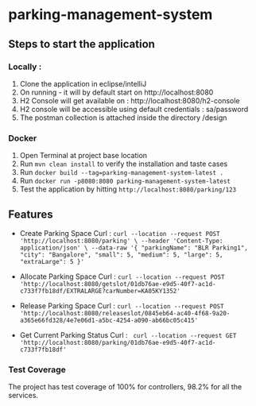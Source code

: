 # parking-management-system

## Steps to start the application

### Locally : 

1. Clone the application in eclipse/intelliJ
2. On running - it will by default start on http://localhost:8080
3. H2 Console will get available on : http://localhost:8080/h2-console
4. H2 console will be accessible using default credentials : sa/password
5. The postman collection is attached inside the directory /design

### Docker

1. Open Terminal at project base location
2. Run ```mvn clean install``` to verify the installation and taste cases
3. Run ```docker build --tag=parking-management-system-latest .```
4. Run ```docker run -p8080:8080 parking-management-system-latest```
5. Test the application by hitting ```http://localhost:8080/parking/123```

## Features
- Create Parking Space
Curl : ``` curl --location --request POST 'http://localhost:8080/parking' \
--header 'Content-Type: application/json' \
--data-raw '{
    "parkingName": "BLR Parking1",
    "city": "Bangalore",
    "small": 5,
    "medium": 5,
    "large": 5,
    "extraLarge": 5
}' ```

- Allocate Parking Space
Curl : ``` curl --location --request POST 'http://localhost:8080/getslot/01db76ae-e9d5-40f7-ac1d-c733f7fb18df/EXTRALARGE?carNumber=KA05KY1352' ```

- Release Parking Space
Curl : ```curl --location --request POST 'http://localhost:8080/releaseslot/0845eb64-ac40-4f68-9a20-a365e66fd328/4e7e06d1-a5bc-4254-a090-ab66bc05c415'```

- Get Current Parking Status
Curl : ``` curl --location --request GET 'http://localhost:8080/parking/01db76ae-e9d5-40f7-ac1d-c733f7fb18df'```

### Test Coverage
The project has test coverage of 100% for controllers, 98.2% for all the services.
